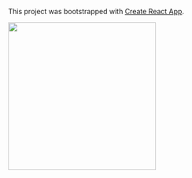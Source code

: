 This project was bootstrapped with [Create React App](https://github.com/facebook/create-react-app).

<img src="https://user-images.githubusercontent.com/18132015/87246939-d9f52f80-c47a-11ea-949f-eaad0339b5c4.png" style="max-width:100%;" width="300">
